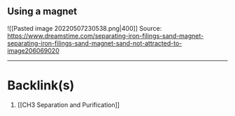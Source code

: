 ## Using a magnet
![[Pasted image 20220507230538.png|400]]
Source: https://www.dreamstime.com/separating-iron-filings-sand-magnet-separating-iron-filings-sand-magnet-sand-not-attracted-to-image206069020

---
# Backlink(s)
1. [[CH3 Separation and Purification]]